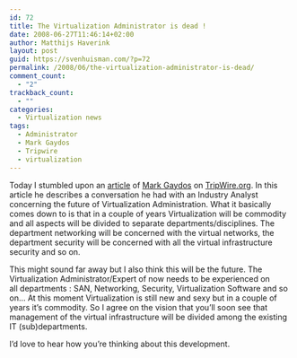 ```yaml
---
id: 72
title: The Virtualization Administrator is dead !
date: 2008-06-27T11:46:14+02:00
author: Matthijs Haverink
layout: post
guid: https://svenhuisman.com/?p=72
permalink: /2008/06/the-virtualization-administrator-is-dead/
comment_count:
  - "2"
trackback_count:
  - ""
categories:
  - Virtualization news
tags:
  - Administrator
  - Mark Gaydos
  - Tripwire
  - virtualization
---
```

Today I stumbled upon an <a href="http://www.tripwire.org/blog/?p=55" target="_blank">article</a> of <a title="Blog of Mark Gaydos" href="http://feeds.feedburner.com/VirtualizationSecurityBlogMgaydos" target="_blank">Mark Gaydos</a> on <a href="http://www.tripwire.com" target="_blank">TripWire.org</a>. In this article he describes a conversation he had with an Industry Analyst concerning the future of Virtualization Administration. What it basically comes down to is that in a couple of years Virtualization will be commodity and all aspects will be divided to separate departments/disciplines. The department networking will be concerned with the virtual networks, the department security will be concerned with all the virtual infrastructure security and so on.

This might sound far away but I also think <!--more-->this will be the future. The Virtualization Administrator/Expert of now needs to be experienced on all departments : SAN, Networking, Security, Virtualization Software and so on&#8230; At this moment Virtualization is still new and sexy but in a couple of years it&#8217;s commodity. So I agree on the vision that you&#8217;ll soon see that management of the virtual infrastructure will be divided among the existing IT (sub)departments.

I&#8217;d love to hear how you&#8217;re thinking about this development.
